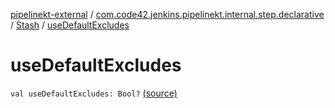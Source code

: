 [pipelinekt-external](../../index.md) / [com.code42.jenkins.pipelinekt.internal.step.declarative](../index.md) / [Stash](index.md) / [useDefaultExcludes](./use-default-excludes.md)

# useDefaultExcludes

`val useDefaultExcludes: Bool?` [(source)](https://github.com/code42/pipelinekt/tree/master/internal/src/main/kotlin/com/code42/jenkins/pipelinekt/internal/step/declarative/Stash.kt#L15)